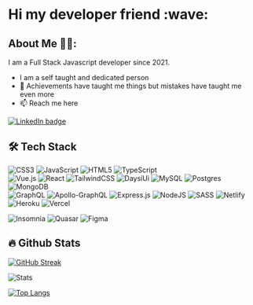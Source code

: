 
<h1>Hi my developer friend :wave: </h1>

## About Me :technologist::
I am a Full Stack Javascript developer since 2021.

- I am a self taught and dedicated person
- :monocle_face: Achievements have taught me things but mistakes have taught me even more
- :mailbox: Reach me here

<a href="https://www.linkedin.com/in/jos%C3%A9-israel-diaz-zapata-8116b6117/" target="_blank">
<img src="https://img.shields.io/badge/LinkedIn-blue?logo=linkedin&logoColor=white&style=for-the-badge" 
alt="LinkedIn badge"
/>
</a>


## :hammer_and_wrench: Tech Stack
![CSS3](https://img.shields.io/badge/css3-%231572B6.svg?style=for-the-badge&logo=css3&logoColor=white)
![JavaScript](https://img.shields.io/badge/javascript-%23323330.svg?style=for-the-badge&logo=javascript&logoColor=%23F7DF1E) 
![HTML5](https://img.shields.io/badge/html5-%23E34F26.svg?style=for-the-badge&logo=html5&logoColor=white)
![TypeScript](https://img.shields.io/badge/typescript-%23007ACC.svg?style=for-the-badge&logo=typescript&logoColor=white)  
![Vue.js](https://img.shields.io/badge/vuejs-%2335495e.svg?style=for-the-badge&logo=vuedotjs&logoColor=%234FC08D) 
![React](https://img.shields.io/badge/react-%2320232a.svg?style=for-the-badge&logo=react&logoColor=%2361DAFB) 
![TailwindCSS](https://img.shields.io/badge/TaildwindCSS-0D1322?style=for-the-badge&logo=tailwindcss&logoColor=white)
![DaysiUi](https://img.shields.io/badge/DaisyUI-0F1426?style=for-the-badge&logo=daisyui)
![MySQL](https://img.shields.io/badge/mysql-%2300f.svg?style=for-the-badge&logo=mysql&logoColor=white)
![Postgres](https://img.shields.io/badge/postgres-%23316192.svg?style=for-the-badge&logo=postgresql&logoColor=white) 
![MongoDB](https://img.shields.io/badge/MongoDB-%234ea94b.svg?style=for-the-badge&logo=mongodb&logoColor=white) 	
![GraphQL](https://img.shields.io/badge/-GraphQL-E10098?style=for-the-badge&logo=graphql&logoColor=white)
![Apollo-GraphQL](https://img.shields.io/badge/-ApolloGraphQL-311C87?style=for-the-badge&logo=apollo-graphql) 
![Express.js](https://img.shields.io/badge/express.js-%23404d59.svg?style=for-the-badge&logo=express&logoColor=%2361DAFB) 
![NodeJS](https://img.shields.io/badge/node.js-6DA55F?style=for-the-badge&logo=node.js&logoColor=white) 
![SASS](https://img.shields.io/badge/SASS-hotpink.svg?style=for-the-badge&logo=SASS&logoColor=white) 
![Netlify](https://img.shields.io/badge/netlify-%23000000.svg?style=for-the-badge&logo=netlify&logoColor=#00C7B7)
![Heroku](https://img.shields.io/badge/heroku-%23430098.svg?style=for-the-badge&logo=heroku&logoColor=white) 
![Vercel](https://img.shields.io/badge/vercel-%23000000.svg?style=for-the-badge&logo=vercel&logoColor=white) 

![Insomnia](https://img.shields.io/badge/Insomnia-black?style=for-the-badge&logo=insomnia&logoColor=5849BE)
![Quasar](https://img.shields.io/badge/Quasar-16B7FB?style=for-the-badge&logo=quasar&logoColor=black) 
![Figma](https://img.shields.io/badge/figma-%23F24E1E.svg?style=for-the-badge&logo=figma&logoColor=white) 


## :fire: Github Stats

[![GitHub Streak](http://github-readme-streak-stats.herokuapp.com?user=JoseIsra&theme=dark&background=000000&count_private=true)](https://git.io/streak-stats)

![Stats](https://github-readme-stats.vercel.app/api?username=JoseIsra&show_icons=true&count_private=true&theme=vision-friendly-dark)

[![Top Langs](https://github-readme-stats.vercel.app/api/top-langs/?username=JoseIsra&layout=compact&theme=vision-friendly-dark)](https://github.com/anuraghazra/github-readme-stats)


